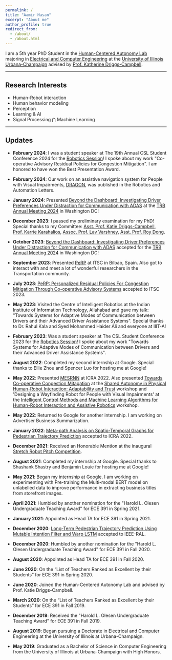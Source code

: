 ```yaml
---
permalink: /
title: "Aamir Hasan"
excerpt: "About me"
author_profile: true
redirect_from: 
  - /about/
  - /about.html
---
```


I am a 5th year PhD Student in the [Human-Centered Autonomy Lab](https://publish.illinois.edu/humancenteredautonomy/) majoring in [Electrical and Computer Engineering](https://ece.illinois.edu) at the [University of Illinois Urbana-Champaign](https://illinois.edu) advised by [Prof. Katherine Driggs-Campbell](https://krdc.web.illinois.edu).

---

## Research Interests

* Human-Robot interaction
* Human behavior modeling
* Perception
* Learning & AI
* Signal Processing $\bigcap$ Machine Learning

---

## Updates

* **February 2024**: I was a student speaker at The 19th Annual CSL Student Conference 2024 for the [Robotics Session](https://studentconference.csl.illinois.edu/robotics-session/)! I spoke about my work "Co-operative Advisory Residual Policies for Congestion Mitigation". I am honored to have won the Best Presentation Award.

* **February 2024**: Our work on an assistive navigation system for People with Visual Impairments, [DRAGON](https://sites.google.com/view/dragon-wayfinding/home), was published in the Robotics and Automation Letters.

* **January 2024**: Presented [Beyond the Dashboard: Investigating Driver Preferences Under Distraction for Communication with ADAS](https://sites.google.com/illinois.edu/driver-preference-for-modes) at the [TRB Annual Meeting 2024](https://www.trb.org/AnnualMeeting/AnnualMeeting.aspx) in Washington DC!

* **December 2023**: I passed my preliminary examination for my PhD! Special thanks to my Committee: [Asst. Prof. Katie Driggs-Campbell](https://krdc.web.illinois.edu), [Prof. Karrie Karahalios](http://www.karriekarahalios.com), [Assoc. Prof. Lav Varshney](http://www.varshney.csl.illinois.edu), [Asst. Prof. Roy Dong](https://roydong.web.illinois.edu).

* **October 2023**: [Beyond the Dashboard: Investigating Driver Preferences Under Distraction for Communication with ADAS](https://sites.google.com/illinois.edu/driver-preference-for-modes) accepted for the [TRB Annual Meeting 2024](https://www.trb.org/AnnualMeeting/AnnualMeeting.aspx) in Washington DC!

* **September 2023**: Presented [PeRP](https://sites.google.com/illinois.edu/perp) at ITSC in Bilbao, Spain. Also got to interact with and meet a lot of wonderful researchers in the Transportation community.

* **July 2023**: [PeRP: Personalized Residual Policies For Congestion Mitigation Through Co-operative Advisory Systems](https://sites.google.com/illinois.edu/perp) accepted to ITSC 2023.

* **May 2023**: Visited the Centre of Intelligent Robotics at the Indian Institute of Information Technology, Allahabad and gave my talk: "Towards Systems for Adaptive Modes of Communication between Drivers and their Advanced Driver Assistance Systems". Special thanks to Dr. Rahul Kala and Syed Mohammed Haider Ali and everyone at IIIT-A!

* **February 2023**: Was a student speaker at The CSL Student Conference 2023 for the [Robotics Session](https://studentconference.csl.illinois.edu/robotics-session/)! I spoke about my work "Towards Systems for Adaptive Modes of Communication between Drivers and their Advanced Driver Assistance Systems".

* **August 2022**: Completed my second internship at Google. Special thanks to Ellie Zhou and Spencer Luo for hosting me at Google!

* **May 2022**: Presented [MESRNN](https://sites.google.com/illinois.edu/mesrnn/home) at ICRA 2022.
Also presented [Towards Co-operative Congestion Mitagation](https://drive.google.com/file/d/13wpvYcykGUOH2lC5FTahQVyxpTVA1U6n/view) at the [Shared Autonomy in Physical Human-Robot Interaction: Adaptability and Trust](https://sites.google.com/view/saphri-icra2022/home) workshop and 'Designing a Wayfinding Robot for People with Visual Impairments' at the [Intelligent Control Methods and Machine Learning Algorithms for Human-Robot Interaction and Assistive Robotics](https://sites.google.com/ualberta.ca/2022workshop-ai-for-hri-cr-ar) workshop.

* **May 2022**: Returned to Google for another internship. I am working on
Advertiser Business Summarization.

* **January 2022**: [Meta-path Analysis on Spatio-Temporal Graphs for Pedestrian Trajectory Prediction](https://sites.google.com/illinois.edu/mesrnn/home) accepted to ICRA 2022.

* **December 2021**: Received an Honorable Mention at the inaugural [Stretch Robot Pitch Competition](https://techsage.gatech.edu/stretch-robot-pitch-competition).

* **August 2021**: Completed my internship at Google. Special thanks to Shashank Shastry and Benjamin Louie for hosting me at Google!

* **May 2021**: Began my internship at Google. I am working on experimenting with Pre-training the Multi-modal BERT model on unlabelled data to improve performance in extracting business titles from storefront images.

* **April 2021**: Humbled by another nomination for the "Harold L. Olesen Undergraduate Teaching Award" for ECE 391 in Spring 2021.

* **January 2021**: Appointed as Head TA for ECE 391 in Spring 2021.

* **December 2020**: [Long-Term Pedestrian Trajectory Prediction Using Mutable Intention Filter and Warp LSTM](https://ieeexplore.ieee.org/document/9309334) accepted to IEEE-RAL.

* **December 2020**: Humbled by another nomination for the "Harold L. Olesen Undergraduate Teaching Award" for ECE 391 in Fall 2020.

* **August 2020**: Appointed as Head TA for ECE 391 in Fall 2020.

* **June 2020**: On the “List of Teachers Ranked as Excellent by their Students” for ECE 391 in Spring 2020.

* **June 2020**: Joined the Human-Centered Autonomy Lab and advised by Prof. Katie Driggs-Campbell.

* **March 2020**: On the “List of Teachers Ranked as Excellent by their Students” for ECE 391 in Fall 2019.

* **December 2019**: Received the "Harold L. Olesen Undergraduate Teaching Award" for ECE 391 in Fall 2019.

* **August 2019**: Began pursuing a Doctorate in Electrical and Computer Engineering at the University of Illinois at Urbana-Champaign.

* **May 2019**: Graduated as a Bachelor of Science in Computer Engineering from the University of Illinois at Urbana-Champaign with High Honors.
